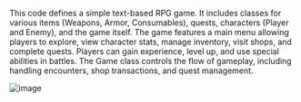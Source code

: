 This code defines a simple text-based RPG game. It includes classes for various items (Weapons, Armor, Consumables), quests, characters (Player and Enemy), and the game itself. The game features a main menu allowing players to explore, view character stats, manage inventory, visit shops, and complete quests. Players can gain experience, level up, and use special abilities in battles. The Game class controls the flow of gameplay, including handling encounters, shop transactions, and quest management.



![image](https://github.com/user-attachments/assets/16a1ebab-caad-484a-a1be-6bca530ee384)
